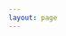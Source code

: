 ```yaml
---
layout: page
---
```

<script setup>
import {
  VPTeamPage,
  VPTeamPageTitle,
  VPTeamMembers,
  VPTeamPageSection
} from 'vitepress/theme'

const Investigators = [{
  avatar: '1.png',
  name: 'Dr. Chengxiang (Tony) ZHUGE',
  title: 'Principal Investigator',
}]

// External Collaborators
const ExternalCollaborators = [
  {
    avatar: '6.png',
    name: 'Binru WEI',
    title: 'Assistant Professor at Zhejiang University',
  },
  {
    avatar: '7.png',
    name: 'Zhenhan PENG',
    title: 'PhD Student at KU Leuven, Belgium',
  },
  {
    avatar: 'Yuan LI.png',
    name: 'Yuan LI',
    title: 'PhD student at Vrije Universiteit Brussel, Belgium',
  },
  {
    avatar: 'Xingjun HUANG.png',
    name: 'Xingjun HUANG',
    title: 'Lecturer at School of Modern Posts, Chongqing University of Posts and Telecommunications, China',
  },
  {
    avatar: '8.png',
    name: 'Fan ZHANG',
    title: 'Postdoc Fellow at HK PolyU',
  },
]



const Reachers = [
  {
    avatar: '2.png',
    name: 'Ruichen MA',
    title: 'Leading Researcher & PhD student',
  },
  {
    avatar: '3.png',
    name: 'Xiong YANG',
    title: 'Leading Researcher & Postdoc Fellow',
  },
  {
    avatar: '4.png',
    name: 'Justin Hayse Chiwing G. TANG',
    title: 'Leading Researcher & PhD Student',
  },
  {
    avatar: 'Shiqi WANG.png',
    name: 'Shiqi WANG',
    title: 'Leading Researcher & PhD student',
  },
  {
    avatar: 'Zili TIAN.png',
    name: 'Zili TIAN',
    title: 'Leading Researcher & PhD student',
  },
  {
    avatar: '10.png',
    name: 'Xiaoqi SHI',
    title: 'Data Analyst & PhD Student',
  },
  {
    avatar: '5.png',
    name: 'Enyuan CAO',
    title: 'Data Analyst & PhD Student',
  },
  {
    avatar: '9.png',
    name: 'Dingkang TENG',
    title: 'Data Analyst & Master Student',
  },
  {
    avatar: '11.png',
    name: 'Ding CHEN',
    title: 'Data Analyst & Master Student',
  },
  {
    avatar: '12.png',
    name: 'Zhiqing PAN',
    title: 'Website Developer & Research Assistant',
  },
]


</script>

<VPTeamPage>
  <VPTeamPageTitle>
    <template #title>Our Team</template>
    <template #lead>
     The Global EV Data Initiative is led by <a href="https://thetipteam.editorx.io/website/">The TIP Research Group</a> at The Hong Kong Polytechnic University (PolyU), which is an interdisciplinary research group focusing on <b class = "TIP">T</b>echnology innovation, <b class = "TIP">I</b>nfrastructure planning and <b class = "TIP">P</b>olicy making in Smart Cities
    </template>
  </VPTeamPageTitle>

  <VPTeamPageSection>
      <template #title>
      Principal Investigator
      </template>
      <template #members>
        <VPTeamMembers size="medium" :members= "Investigators" />
      </template>
  </VPTeamPageSection>



  <VPTeamPageSection>
    <template #title>
      Researchers & Developers
    </template>
    <template #members>
      <VPTeamMembers size="medium" :members= "Reachers" />
    </template>
  </VPTeamPageSection>


  <VPTeamPageSection>
      <template #title>
        Collaborators
      </template>
      <template #members>
        <VPTeamMembers size="medium" :members= "ExternalCollaborators" />
      </template>
  </VPTeamPageSection>
</VPTeamPage>

<!-- style -->
<style scoped>
  a {
    color: #3eaf7c;
  }

  .TIP {
    color: #3eaf7c;
    font-weight: bold;
    font-size: 1.2em;
  }

</style>
